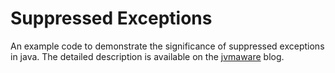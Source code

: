 # Suppressed Exceptions

An example code to demonstrate the significance of suppressed exceptions in java. The detailed description is available on the [jvmaware](https://jvmaware.com/suppressed-exceptions/) blog.
